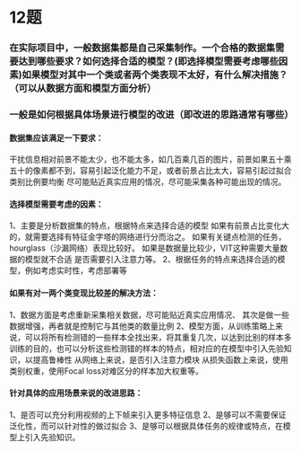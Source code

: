 # 12题
### 在实际项目中，一般数据集都是自己采集制作。一个合格的数据集需要达到哪些要求？如何选择合适的模型？(即选择模型需要考虑哪些因素)如果模型对其中一个类或者两个类表现不太好，有什么解决措施？（可以从数据方面和模型方面分析）
### 一般是如何根据具体场景进行模型的改进（即改进的思路通常有哪些）

#### 数据集应该满足一下要求：
干扰信息相对前景不能太少，也不能太多，如几百乘几百的图片，前景如果五十乘五十的像素都不到，容易引起泛化能力不足，或者前景占比太大，容易引起过拟合
类别比例要均衡
尽可能贴近真实应用的情况，尽可能采集各种可能出现的情况。

#### 选择模型需要考虑的因素：
1、主要是分析数据集的特点，根据特点来选择合适的模型
如果有前景占比变化大的，就需要选择有特征金字塔的网络进行分而治之。
如果有关键点检测的任务，hourglass（沙漏网络）表现比较好。
如果是数据量比较少，VIT这种需要大量数据的模型就不合适
是否需要引入注意力等。
2、根据任务的特点来选择合适的模型，例如考虑实时性，考虑部署等

#### 如果有对一两个类变现比较差的解决方法：
1、数据方面是考虑重新采集相关数据，尽可能贴近真实应用情况、
其次是做一些数据增强，再者就是控制它与其他类的数量比例
2、模型方面，从训练策略上来说，可以将所有检测错的一些样本全找出来，将其重复几次，以达到比别的样本多训练的目的，也可以分析这些检测错的样本的特点，相对应的在模型中引入先验知识，以提高鲁棒性
从网络上来说，是否引入注意力模块
从损失函数上来说，使用类别权重，使用Focal loss对难区分的样本加大权重等。

#### 针对具体的应用场景来说的改进思路：
1、是否可以充分利用视频的上下帧来引入更多特征信息
2、是够可以不需要保证泛化性，而可以针对性的做过拟合
3、是够可以根据具体任务的规律或特点，在模型上引入先验知识。